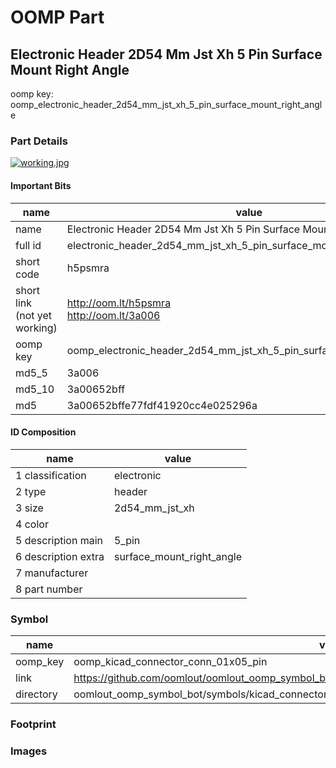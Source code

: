# OOMP Part  
## Electronic Header 2D54 Mm Jst Xh 5 Pin Surface Mount Right Angle  
  
oomp key: oomp_electronic_header_2d54_mm_jst_xh_5_pin_surface_mount_right_angle  
  
### Part Details  
  
[![working.jpg](working_600.jpg)](working.jpg)  
  
#### Important Bits  
| name | value | 
| --- | --- | 
| name | Electronic Header 2D54 Mm Jst Xh 5 Pin Surface Mount Right Angle | 
| full id | electronic_header_2d54_mm_jst_xh_5_pin_surface_mount_right_angle | 
| short code | h5psmra | 
| short link<br>(not yet working) | http://oom.lt/h5psmra<br>http://oom.lt/3a006 | 
| oomp key | oomp_electronic_header_2d54_mm_jst_xh_5_pin_surface_mount_right_angle | 
| md5_5 | 3a006 | 
| md5_10 | 3a00652bff | 
| md5 | 3a00652bffe77fdf41920cc4e025296a | 
#### ID Composition  
| name | value | 
| --- | --- | 
| 1 classification | electronic | 
| 2 type | header | 
| 3 size | 2d54_mm_jst_xh | 
| 4 color |  | 
| 5 description main | 5_pin | 
| 6 description extra | surface_mount_right_angle | 
| 7 manufacturer |  | 
| 8 part number |  | 
### Symbol  
| name | value | 
| --- | --- | 
| oomp_key | oomp_kicad_connector_conn_01x05_pin | 
| link | https://github.com/oomlout/oomlout_oomp_symbol_bot/tree/main/symbols/kicad_connector_conn_01x05_pin | 
| directory | oomlout_oomp_symbol_bot/symbols/kicad_connector_conn_01x05_pin//working/working.kicad_sym | 
### Footprint  
### Images  
